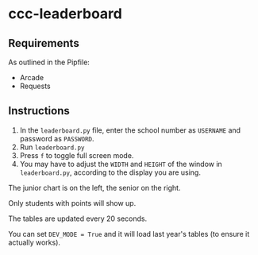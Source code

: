 # ccc-leaderboard

## Requirements
As outlined in the Pipfile:
- Arcade
- Requests

## Instructions

1. In the `leaderboard.py` file, enter the school number as `USERNAME` and password as `PASSWORD`.
2. Run `leaderboard.py`
3. Press `f` to toggle full screen mode.
4. You may have to adjust the `WIDTH` and `HEIGHT` of the window in `leaderboard.py`, 
according to the display you are using.

The junior chart is on the left, the senior on the right.

Only students with points will show up. 

The tables are updated every 20 seconds.

You can set `DEV_MODE = True` and it will load last year's tables (to ensure it actually works).
